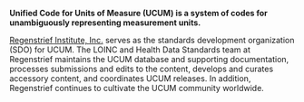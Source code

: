 **Unified Code for Units of Measure (UCUM) is a system of codes for unambiguously representing measurement units.**

[Regenstrief Institute, Inc.](http://regenstrief.org/) serves as the standards development organization (SDO) for UCUM. The LOINC and Health Data Standards team at Regenstrief maintains the UCUM database and supporting documentation, processes submissions and edits to the content, develops and curates accessory content, and coordinates UCUM releases. In addition, Regenstrief continues to cultivate the UCUM community worldwide.
